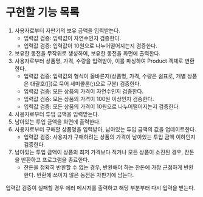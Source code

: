 # 구현할 기능 목록
1. 사용자로부터 자판기의 보유 금액을 입력받는다.
   - 입력값 검증: 입력값이 자연수인지 검증한다.
   - 입력값 검증: 입력값이 10원으로 나누어떨어지는지 검증한다.
2. 보유한 동전을 무작위로 생성하여, 보유한 동전을 화면에 출력한다.
3. 사용자로부터 상품명, 가격, 수량을 입력받아, 이를 파싱하여 Product 객체로 변환한다.
   - 입력값 검증: 입력값의 형식이 올바른지(상품명, 가격, 수량은 쉼표로, 개별 상품은 대괄호([])로 묶어 세미콜론(;)으로 구분) 검증한다.
   - 입력값 검증: 모든 상품의 가격이 자연수인지 검증한다.
   - 입력값 검증: 모든 상품의 가격이 100원 이상인지 검증한다.
   - 입력값 검증: 모든 상품의 가격이 10원으로 나누어떨어지는지 검증한다.
4. 사용자로부터 투입 금액을 입력받는다.
5. 남아있는 투입 금액을 화면에 출력한다.
6. 사용자로부터 구매할 상품명을 입력받아, 남아있는 투입 금액의 값을 업데이트한다.
    - 입력값 검증: 사용자가 구매하려는 상품의 가격이 남아있는 투입 금액 이하인지 검증한다.
7. 남아있는 투입 금액이 상품의 최저 가격보다 적거나 모든 상품이 소진된 경우, 잔돈을 반환하고 프로그램을 종료한다.
    - 잔돈을 정확히 반환할 수 없는 경우, 반환해야 하는 잔돈에 가장 근접하게 반환한다. 반환에 쓰이지 않은 동전은 자판기에 남는다.

입력값 검증이 실패할 경우 에러 메시지를 출력하고 해당 부분부터 다시 입력을 받는다.